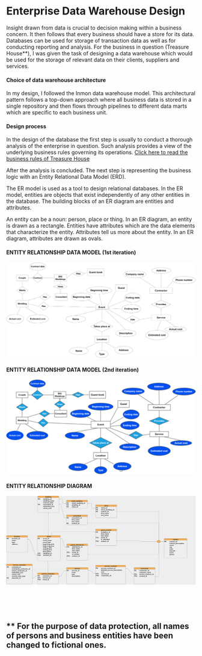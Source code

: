 # Enterprise Data Warehouse Design

Insight drawn from data is crucial to decision making within a business concern. It then follows that every business should have a store for its data. Databases can be used for storage of transaction data as well as for conducting reporting and analysis. For the business in question (Treasure House**), I was given the task of designing a data warehouse which would be used for the storage of relevant data on their clients, suppliers and services. 

#### Choice of data warehouse architecture
In my design, I followed the Inmon data warehouse model. This architectural pattern follows a top-down approach where all business data is stored in a single repository and then flows through pipelines to different data marts which are specific to each business unit.

#### Design process
In the design of the database the first step is usually to conduct a thorough analysis of the enterprise in question. Such analysis provides a view of the underlying business rules governing its operations. [Click here to read the business rules of Treasure House](business_rules.md)

After the analysis is concluded. The next step is representing the business logic with an Entity Relational Data Model (ERD).

The ER model is used as a tool to design relational databases. In the ER model, entities are objects that exist independently of any other entities in the database. The building blocks of an ER diagram are entities and attributes. 

An entity can be a noun: person, place or thing. In an ER diagram, an entity is drawn as a rectangle. Entities have attributes which are the data elements that characterize the entity. Attributes tell us more about the entity. In an ER diagram, attributes are drawn as ovals. 


#### ENTITY RELATIONSHIP DATA MODEL (1st iteration)
![](images/erd%20logic%20first%20step.png)
<br>

#### ENTITY RELATIONSHIP DATA MODEL (2nd iteration)
![](images/erd%20logic%20second.drawio.png)
<br>

#### ENTITY RELATIONSHIP DIAGRAM 
![](images/bigweddingiii.png)

<br>
<br>

<br>

## ** For the purpose of data protection, all names of persons and business entities have been changed to fictional ones.

